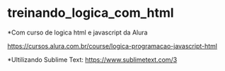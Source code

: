 # treinando_logica_com_html

*Com curso de logica html e javascript da Alura

https://cursos.alura.com.br/course/logica-programacao-javascript-html

*Ultilizando Sublime Text:
https://www.sublimetext.com/3
